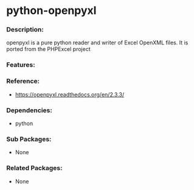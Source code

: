 # python-openpyxl

### Description:
openpyxl is a pure python reader and writer of Excel OpenXML
files. It is ported from the PHPExcel project

### Features:


### Reference:
* https://openpyxl.readthedocs.org/en/2.3.3/

### Dependencies:
* python

### Sub Packages:
* None

### Related Packages:
* None